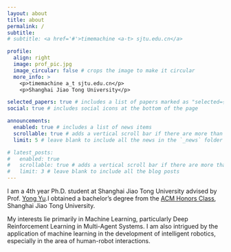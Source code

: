 ```yaml
---
layout: about
title: about
permalink: /
subtitle:
# subtitle: <a href='#'>timemachine <a-t> sjtu.edu.cn</a>

profile:
  align: right
  image: prof_pic.jpg
  image_circular: false # crops the image to make it circular
  more_info: >
    <p>timemachine a_t sjtu.edu.cn</p>
    <p>Shanghai Jiao Tong University</p>

selected_papers: true # includes a list of papers marked as "selected={true}"
social: true # includes social icons at the bottom of the page

announcements:
  enabled: true # includes a list of news items
  scrollable: true # adds a vertical scroll bar if there are more than 3 news items
  limit: 5 # leave blank to include all the news in the `_news` folder

# latest_posts:
#   enabled: true
#   scrollable: true # adds a vertical scroll bar if there are more than 3 new posts items
#   limit: 3 # leave blank to include all the blog posts
---
```


I am a 4th year Ph.D. student at Shanghai Jiao Tong University advised by Prof. [Yong Yu](https://apex.sjtu.edu.cn/members/yyu).I obtained a bachelor’s degree from the [ACM Honors Class](https://acm.sjtu.edu.cn/home), Shanghai Jiao Tong University.

My interests lie primarily in Machine Learning, particularly Deep Reinforcement Learning in Multi-Agent Systems. I am also intrigued by
the application of machine learning in the development of intelligent robotics, especially in the area of human-robot interactions.
